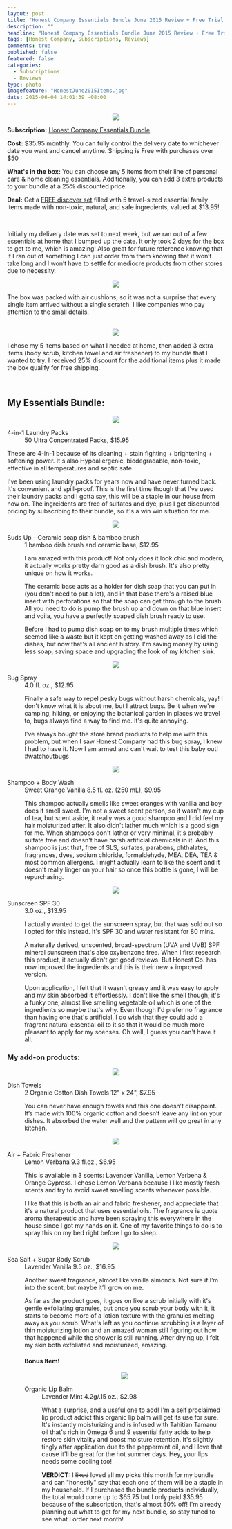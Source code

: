 ```yaml
---
layout: post
title: "Honest Company Essentials Bundle June 2015 Review + Free Trial Box!"
description: ""
headline: "Honest Company Essentials Bundle June 2015 Review + Free Trial Box!"
tags: [Honest Company, Subscriptions, Reviews]
comments: true
published: false
featured: false
categories: 
  - Subscriptions
  - Reviews
type: photo
imagefeature: "HonestJune2015Items.jpg"
date: 2015-06-04 14:01:39 -08:00
---
```


<center><img src='/images/HonestJune2015Box.jpg'></center>
<p><b>Subscription:</b> <a href="http://www.honest.com/refer_to/792187">Honest Company Essentials Bundle</a></p>
<p><b>Cost:</b> $35.95 monthly. You can fully control the delivery date to whichever date you want and cancel anytime. Shipping is Free with purchases over $50</p>
<p><b>What's in the box:</b> You can choose any 5 items from their line of personal care & home cleaning essentials. Additionally, you can add 3 extra products to your bundle at a 25% discounted price.</p>
<p><b>Deal:</b> Get a <a href="http://www.honest.com/refer_to/792187">FREE discover set</a> filled with 5 travel-sized essential family items made with non-toxic, natural, and safe ingredients, valued at $13.95!</p>
<br>

<p>Initially my delivery date was set to next week, but we ran out of a few essentials at home that I bumped up the date. It only took 2 days for the box to get to me, which is amazing! Also great for future reference knowing that if I ran out of something I can just order from them knowing that it won’t take long and I won’t have to settle for mediocre products from other stores due to necessity.</p>

<center><img src='/images/HonestJune2015OpenBox.jpg'></center>
<p>The box was packed with air cushions, so it was not a surprise that every single item arrived without a single scratch. I like companies who pay attention to the small details.</p>
<br>

<center><img src='/images/HonestJune2015Items.jpg'></center>
<p>I chose my 5 items based on what I needed at home, then added 3 extra items (body scrub, kitchen towel and air freshener) to my bundle that I wanted to try. I received 25% discount for the additional items plus it made the box qualify for free shipping.</p>
<br>

## My Essentials Bundle:

<center><img src='/images/HonestJune2015LaundryPacks.jpg'></center>
<DL>
<DT>4-in-1 Laundry Packs</DT>
<DD>50 Ultra Concentrated Packs, $15.95</DD>
<p>These are 4-in-1 because of its cleaning + stain fighting + brightening + softening power. It's also Hypoallergenic, biodegradable, non-toxic, effective in all temperatures and septic safe</p>
<p>I've been using laundry packs for years now and have never turned back. It's convenient and spill-proof. This is the first time though that I've used their laundry packs and I gotta say, this will be a staple in our house from now on. The ingreidents are free of sulfates and dye, plus I get discounted pricing by subscribing to their bundle, so it's a win win situation for me.</p>
</DL>

<center><img src='/images/HonestJune2015DishBrush.jpg'></center>
<DL>
<DT>Suds Up - Ceramic soap dish & bamboo brush</DT>
<DD>1 bamboo dish brush and ceramic base, $12.95<DD>
<p>I am amazed with this product! Not only does it look chic and modern, it actually works pretty darn good as a dish brush. It's also pretty unique on how it works.</p>
<p>The ceramic base acts as a holder for dish soap that you can put in (you don't need to put a lot), and in that base there's a raised blue insert with perforations so that the soap can get through to the brush. All you need to do is pump the brush up and down on that blue insert and voila, you have a perfectly soaped dish brush ready to use.</p>
<p>Before I had to pump dish soap on to my brush multiple times which seemed like a waste but it kept on getting washed away as I did the dishes, but now that's all ancient history. I'm saving money by using less soap, saving space and upgrading the look of my kitchen sink.</p>
</DL>

<center><img src='/images/HonestJune2015BugSpray.jpg'></center>
<DL>
<DT>Bug Spray</DT>
<DD>4.0 fl. oz., $12.95<DD>
<p>Finally a safe way to repel pesky bugs without harsh chemicals, yay! I don't know what it is about me, but I attract bugs. Be it when we're camping, hiking, or enjoying the botanical garden in places we travel to, bugs always find a way to find me. It's quite annoying.</p>
<p>I've always bought the store brand products to help me with this problem, but when I saw Honest Company had this bug spray, I knew I had to have it. Now I am armed and can't wait to test this baby out! #watchoutbugs</p>
</DL>

<center><img src='/images/HonestJune2015Shampoo.jpg'></center>
<DL>
<DT>Shampoo + Body Wash</DT>
<DD>Sweet Orange Vanilla 8.5 fl. oz. (250 mL), $9.95<DD>
<p>This shampoo actually smells like sweet oranges with vanilla and boy does it smell sweet. I'm not a sweet scent person, so it wasn't my cup of tea, but scent aside, it really was a good shampoo and I did feel my hair moisturized after. It also didn't lather much which is a good sign for me. When shampoos don't lather or very minimal, it's probably sulfate free and doesn't have harsh artificial chemicals in it. And this shampoo is just that, free of SLS, sulfates, parabens, phthalates, fragrances, dyes, sodium chloride, formaldehyde, MEA, DEA, TEA & most common allergens. I might actually learn to like the scent and it doesn't really linger on your hair so once this bottle is gone, I will be repurchasing.</p>
</DL>

<center><img src='/images/HonestJune2015Sunscreen.jpg'></center>
<DL>
<DT>Sunscreen SPF 30</DT>
<DD>3.0 oz., $13.95<DD>
<p>I actually wanted to get the sunscreen spray, but that was sold out so I opted for this instead. It's SPF 30 and water resistant for 80 mins.</p>
<p>A naturally derived, unscented, broad-spectrum (UVA and UVB) SPF mineral sunscreen that's also oxybenzone free. When I first research this product, it actually didn't get good reviews. But Honest Co. has now improved the ingredients and this is their new + improved version.</p>
<p>Upon application, I felt that it wasn't greasy and it was easy to apply and my skin absorbed it effortlessly. I don't like the smell though, it's a funky one, almost like smelling vegetable oil which is one of the ingredients so maybe that's why. Even though I'd prefer no fragrance than having one that's artificial, I do wish that they could add a fragrant natural essential oil to it so that it would be much more pleasant to apply for my scenses. Oh well, I guess you can't have it all.</p>
</DL>

### My add-on products:

<center><img src='/images/HonestJune2015Towels.jpg'></center>
<DL>
<DT>Dish Towels</DT>
<DD>2 Organic Cotton Dish Towels 12" x 24", $7.95<DD>
<p>You can never have enough towels and this one doesn’t disappoint. It’s made with 100% organic cotton and doesn’t leave any lint on your dishes. It absorbed the water well and the pattern will go great in any kitchen.</p>
</DL>

<center><img src='/images/HonestJune2015Freshener.jpg'></center>
<DL>
<DT>Air + Fabric Freshener</DT>
<DD>Lemon Verbana 9.3 fl.oz., $6.95<DD>
<p>This is available in 3 scents: Lavender Vanilla, Lemon Verbena & Orange Cypress. I chose Lemon Verbana because I like mostly fresh scents and try to avoid sweet smelling scents whenever possible.</p>
<p>I like that this is both an air and fabric freshener, and appreciate that it's a natural product that uses essential oils. The fragrance is quote aroma therapeutic and have been spraying this everywhere in the house since I got my hands on it. One of my favorite things to do is to spray this on my bed right before I go to sleep.</p>
</DL>

<center><img src='/images/HonestJune2015Scrub.jpg'></center>
<DL>
<DT>Sea Salt + Sugar Body Scrub</DT>
<DD>Lavender Vanilla 9.5 oz., $16.95<DD>
<p>Another sweet fragrance, almost like vanilla almonds. Not sure if I’m into the scent, but maybe it’ll grow on me.</p>
<p>As far as the product goes, it goes on like a scrub initially with it's gentle exfoliating granules, but once you scrub your body with it, it starts to become more of a lotion texture with the granules melting away as you scrub. What's left as you continue scrubbing is a layer of thin moisturizing lotion and an amazed woman still figuring out how that happened while the shower is still running. After drying up, I felt my skin both exfoliated and moisturized, amazing.</p>

#### Bonus Item!

<center><img src='/images/HonestJune2015LipBalm.jpg'></center>
<DL>
<DT>Organic Lip Balm</DT>
<DD>Lavender Mint 4.2g/.15 oz., $2.98<DD>
<p>What a surprise, and a useful one to add! I'm a self proclaimed lip product addict this organic lip balm will get its use for sure. It's instantly moisturizing and is infused with Tahitian Tamanu oil that's rich in Omega 6 and 9 essential fatty acids to help restore skin vitality and boost moisture retention. It's slightly tingly after application due to the peppermint oil, and I love that cause it'll be great for the hot summer days. Hey, your lips needs some cooling too!</p>

<p><b>VERDICT:</b> I <strike>liked</strike> loved all my picks this month for my bundle and can "honestly" say that each one of them will be a staple in my household. If I purchased the bundle products individually, the total would come up to $65.75 but I only paid $35.95 because of the subscription, that's almost 50% off! I'm already planning out what to get for my next bundle, so stay tuned to see what I order next month!</p>
